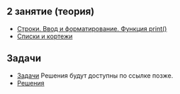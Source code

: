 ## 2 занятие (теория)
* [Строки. Ввод и форматирование. Функция print()](https://github.com/rogovich/2020_CPK_Python_for_Data_Analysis-2/blob/master/02_Strings_Lists_Tuples/2020_CPK_2_1_Strings_Input.ipynb)
* [Списки и кортежи](https://github.com/rogovich/2020_CPK_Python_for_Data_Analysis-2/blob/master/02_Strings_Lists_Tuples/2020_CPK_2_2_List_Tuple.ipynb)

## Задачи
* [Задачи](https://github.com/rogovich/2020_CPK_Python_for_Data_Analysis-2/blob/master/02_Strings_Lists_Tuples/2020_CPK_2_0_Problems.ipynb)
Решения будут доступны по ссылке позже.
* [Решения](https://github.com/rogovich/2020_CPK_Python_for_Data_Analysis-2/blob/master/02_Strings_Lists_Tuples/2020_CPK_2_0_Problems_Solution.ipynb)
